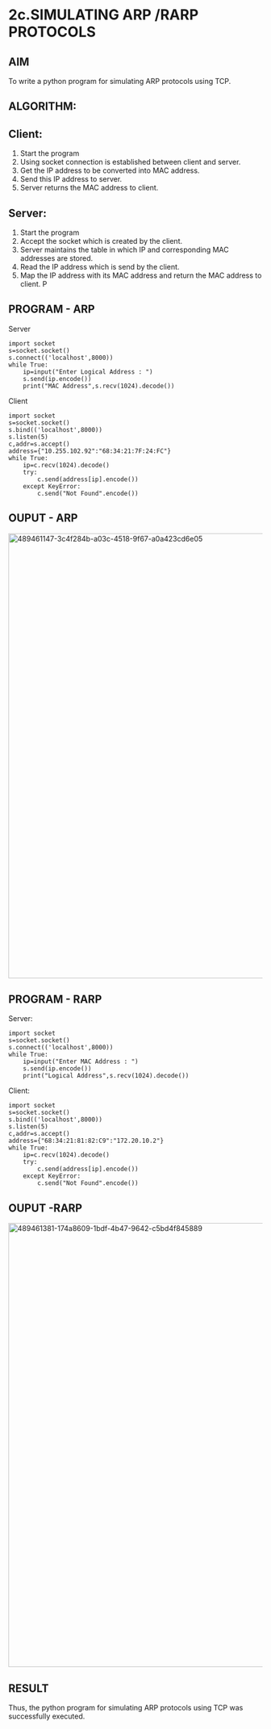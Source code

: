 # 2c.SIMULATING ARP /RARP PROTOCOLS
## AIM
To write a python program for simulating ARP protocols using TCP.
## ALGORITHM:
## Client:
1. Start the program
2. Using socket connection is established between client and server.
3. Get the IP address to be converted into MAC address.
4. Send this IP address to server.
5. Server returns the MAC address to client.
## Server:
1. Start the program
2. Accept the socket which is created by the client.
3. Server maintains the table in which IP and corresponding MAC addresses are
stored.
4. Read the IP address which is send by the client.
5. Map the IP address with its MAC address and return the MAC address to client.
P
## PROGRAM - ARP
Server
```
import socket
s=socket.socket()
s.connect(('localhost',8000))
while True:
    ip=input("Enter Logical Address : ")
    s.send(ip.encode())
    print("MAC Address",s.recv(1024).decode())
```
Client
```
import socket
s=socket.socket()
s.bind(('localhost',8000))
s.listen(5)
c,addr=s.accept()
address={"10.255.102.92":"68:34:21:7F:24:FC"}
while True:
    ip=c.recv(1024).decode()
    try:
        c.send(address[ip].encode())
    except KeyError:
        c.send("Not Found".encode())
```
## OUPUT - ARP

<img width="816" height="882" alt="489461147-3c4f284b-a03c-4518-9f67-a0a423cd6e05" src="https://github.com/user-attachments/assets/ba5f1bea-5cf8-404f-bb6c-e1e9089ced01" />

## PROGRAM - RARP
Server:
```
import socket
s=socket.socket()
s.connect(('localhost',8000))
while True:
    ip=input("Enter MAC Address : ")
    s.send(ip.encode())
    print("Logical Address",s.recv(1024).decode())
```
Client:
```
import socket
s=socket.socket()
s.bind(('localhost',8000))
s.listen(5)
c,addr=s.accept()
address={"68:34:21:81:82:C9":"172.20.10.2"}
while True:
    ip=c.recv(1024).decode()
    try:
        c.send(address[ip].encode())
    except KeyError:
        c.send("Not Found".encode())
```
## OUPUT -RARP

<img width="871" height="880" alt="489461381-174a8609-1bdf-4b47-9642-c5bd4f845889" src="https://github.com/user-attachments/assets/11f0d51e-263b-41c3-b0a6-bb5ae8196432" />

## RESULT
Thus, the python program for simulating ARP protocols using TCP was successfully 
executed.
